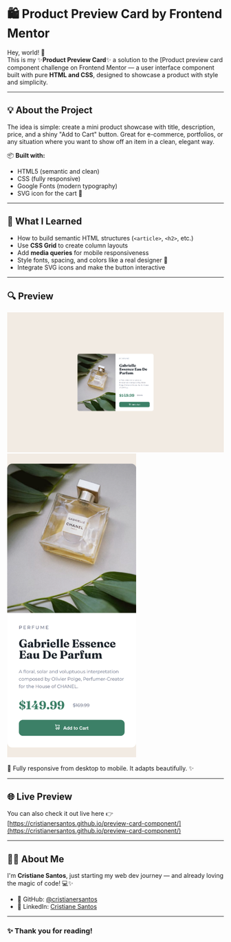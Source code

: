 # 🛍️ Product Preview Card by Frontend Mentor

Hey, world! 👋  
This is my ✨**Product Preview Card**✨  a solution to the [Product preview card component challenge on Frontend Mentor — a user interface component built with pure **HTML and CSS**, designed to showcase a product with style and simplicity. 

---

## 💡 About the Project

The idea is simple: create a mini product showcase with title, description, price, and a shiny "Add to Cart" button. Great for e-commerce, portfolios, or any situation where you want to show off an item in a clean, elegant way.

📦 **Built with:**
- HTML5 (semantic and clean)
- CSS (fully responsive)
- Google Fonts (modern typography)
- SVG icon for the cart 🛒

---

## 🎯 What I Learned

- How to build semantic HTML structures (`<article>`, `<h2>`, etc.)
- Use **CSS Grid** to create column layouts
- Add **media queries** for mobile responsiveness
- Style fonts, spacing, and colors like a real designer 🎨
- Integrate SVG icons and make the button interactive

---

## 🔍 Preview

![project preview](./images/desktop-responsive.png)
<img src="./images/mobile-responsive.png" alt="Mobile version" width="300px"/>

📱 Fully responsive from desktop to mobile. It adapts beautifully. ✨

---

## 🌐 Live Preview

You can also check it out live here 👉 [https://cristianersantos.github.io/preview-card-component/](https://cristianersantos.github.io/preview-card-component/)

---

## 👩‍💻 About Me

I'm **Cristiane Santos**, just starting my web dev journey — and already loving the magic of code! 💻✨  

- 🔗 GitHub: [@cristianersantos](https://github.com/cristianersantos)  
- 💼 LinkedIn: [Cristiane Santos](https://www.linkedin.com/in/cristianesantossp/)

---

### ✨ Thank you for reading!
